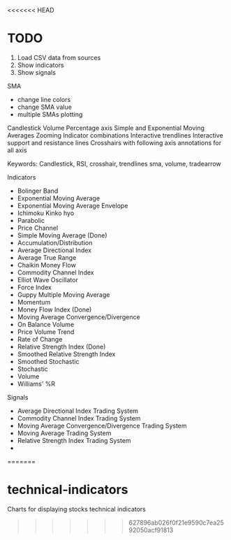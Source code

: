<<<<<<< HEAD
# TODO

1. Load CSV data from sources
2. Show indicators
3. Show signals




SMA
- change line colors
- change SMA value
- multiple SMAs plotting



Candlestick
Volume
Percentage axis
Simple and Exponential Moving Averages
Zooming
Indicator combinations
Interactive trendlines
Interactive support and resistance lines
Crosshairs with following axis annotations for all axis

Keywords:
Candlestick, RSI, crosshair, trendlines
sma, volume, tradearrow

Indicators
- Bolinger Band
- Exponential Moving Average
- Exponential Moving Average Envelope
- Ichimoku Kinko hyo
- Parabolic
- Price Channel
- Simple Moving Average (Done)
- Accumulation/Distribution
- Average Directional Index
- Average True Range
- Chaikin Money Flow
- Commodity Channel Index
- Elliot Wave Oscillator
- Force Index
- Guppy Multiple Moving Average
- Momentum
- Money Flow Index (Done)
- Moving Average Convergence/Divergence
- On Balance Volume
- Price Volume Trend
- Rate of Change
- Relative Strength Index (Done)
- Smoothed Relative Strength Index
- Smoothed Stochastic
- Stochastic
- Volume
- Williams' %R


Signals
- Average Directional Index Trading System
- Commodity Channel Index Trading System
- Moving Average Convergence/Divergence Trading System
- Moving Average Trading System
- Relative Strength Index Trading System
- 
=======
# technical-indicators
Charts for displaying stocks technical indicators
>>>>>>> 627896ab026f0f21e9590c7ea2592050acf91813
